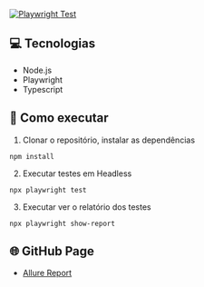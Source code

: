 [![Playwright Test](https://github.com/NelsoonMendeees/loginxp-pwts/actions/workflows/main.yml/badge.svg)](https://github.com/NelsoonMendeees/loginxp-pwts/actions/workflows/main.yml)

## 💻 Tecnologias

- Node.js
- Playwright
- Typescript

## 🤖 Como executar

1. Clonar o repositório, instalar as dependências

```
npm install
```

2. Executar testes em Headless

```
npx playwright test
```

3. Executar ver o relatório dos testes

```
npx playwright show-report
```
## 🌐 GitHub Page
- [Allure Report]([https://nelsoonmendeees.github.io/loginxp-pwts/])
